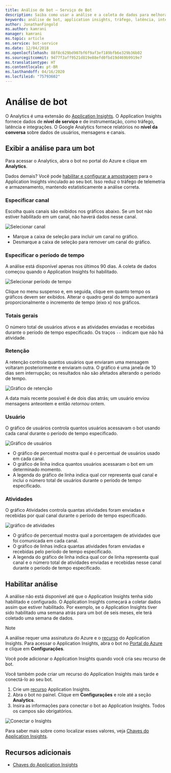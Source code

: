 ```yaml
---
title: Análise de bot – Serviço de Bot
description: Saiba como usar a análise e a coleta de dados para melhorar seu bot com a análise no Bot Framework.
keywords: análise de bot, application insights, tráfego, latência, integrações, AppInsights
author: JonathanFingold
ms.author: kamrani
manager: kamrani
ms.topic: article
ms.service: bot-service
ms.date: 12/04/2018
ms.openlocfilehash: 88f8c629bd907bf6f9af3ef189bfb6e329b36b02
ms.sourcegitcommit: 9d77f3aff9521d819e88efd0fbd19d469b9919e7
ms.translationtype: HT
ms.contentlocale: pt-BR
ms.lasthandoff: 04/16/2020
ms.locfileid: "75793602"
---
```

# <a name="bot-analytics"></a>Análise de bot

O Analytics é uma extensão do [Application Insights](/azure/application-insights/app-insights-analytics). O Application Insights fornece dados de **nível de serviço** e de instrumentação, como tráfego, latência e integrações. O Google Analytics fornece relatórios no **nível da conversa** sobre dados de usuários, mensagens e canais.

## <a name="view-analytics-for-a-bot"></a>Exibir a análise para um bot

Para acessar o Analytics, abra o bot no portal do Azure e clique em **Analytics**.

Dados demais? Você pode [habilitar e configurar a amostragem](/azure/application-insights/app-insights-sampling) para o Application Insights vinculado ao seu bot. Isso reduz o tráfego de telemetria e armazenamento, mantendo estatisticamente a análise correta.

### <a name="specify-channel"></a>Especificar canal

Escolha quais canais são exibidos nos gráficos abaixo. Se um bot não estiver habilitado em um canal, não haverá dados nesse canal.

![Selecionar canal](~/media/analytics-channels.png)

* Marque a caixa de seleção para incluir um canal no gráfico.
* Desmarque a caixa de seleção para remover um canal do gráfico.

### <a name="specify-time-period"></a>Especificar o período de tempo

A análise está disponível apenas nos últimos 90 dias. A coleta de dados começou quando o Application Insights foi habilitado.

![Selecionar período de tempo](~/media/analytics-timepick.png)

Clique no menu suspenso e, em seguida, clique em quanto tempo os gráficos devem ser exibidos.
Alterar o quadro geral do tempo aumentará proporcionalmente o incremento de tempo (eixo x) nos gráficos.

### <a name="grand-totals"></a>Totais gerais

O número total de usuários ativos e as atividades enviadas e recebidas durante o período de tempo especificado.
Os traços `--` indicam que não há atividade.

### <a name="retention"></a>Retenção

A retenção controla quantos usuários que enviaram uma mensagem voltaram posteriormente e enviaram outra.
O gráfico é uma janela de 10 dias sem interrupção; os resultados não são afetados alterando o período de tempo.

![Gráfico de retenção](~/media/analytics-retention.png)

A data mais recente possível é de dois dias atrás; um usuário enviou mensagens anteontem e então *retornou* ontem.

### <a name="user"></a>Usuário

O gráfico de usuários controla quantos usuários acessavam o bot usando cada canal durante o período de tempo especificado.

![Gráfico de usuários](~/media/analytics-users.png)

* O gráfico de percentual mostra qual é o percentual de usuários usado em cada canal.
* O gráfico de linha indica quantos usuários acessaram o bot em um determinado momento.
* A legenda do gráfico de linha indica qual cor representa qual canal e inclui o número total de usuários durante o período de tempo especificado.

### <a name="activities"></a>Atividades

O gráfico Atividades controla quantas atividades foram enviadas e recebidas por qual canal durante o período de tempo especificado.

![gráfico de atividades](~/media/analytics-activities.png)

* O gráfico de percentual mostra qual a porcentagem de atividades que foi comunicada em cada canal.
* O gráfico de linhas indica quantas atividades foram enviadas e recebidas pelo período de tempo especificado.
* A legenda do gráfico de linha indica qual cor de linha representa qual canal e o número total de atividades enviadas e recebidas nesse canal durante o período de tempo especificado.

## <a name="enable-analytics"></a>Habilitar análise

A análise não está disponível até que o Application Insights tenha sido habilitado e configurado. O Application Insights começará a coletar dados assim que estiver habilitado. Por exemplo, se o Application Insights tiver sido habilitado uma semana atrás para um bot de seis meses, ele terá coletado uma semana de dados.

> [!NOTE]
> A análise requer uma assinatura do Azure e o [recurso](/azure/application-insights/app-insights-create-new-resource) do Application Insights.
Para acessar o Application Insights, abra o bot no [Portal do Azure](https://portal.azure.com/) e clique em **Configurações**.

Você pode adicionar o Application Insights quando você cria seu recurso de bot.

Você também pode criar um recurso do Application Insights mais tarde e conectá-lo ao seu bot.

1. Crie um [recurso](/azure/application-insights/app-insights-create-new-resource) Application Insights.
2. Abra o bot no painel. Clique em **Configurações** e role até a seção **Analytics**.
3. Insira as informações para conectar o bot ao Application Insights. Todos os campos são obrigatórios.

![Conectar o Insights](~/media/analytics-enable.png)

<!--Snip: As of 12/04/2018, parts of this appear to be out of date. However, ~/bot-service-resources-app-insights-keys.md appears to be up to date.

### AppInsights Instrumentation Key

To find this value, open the Application Insights resource for your bot and navigate to **Configure** > **Properties**.

### AppInsights API key

Provide an Azure App Insights API key. Learn how to [generate a new API key](https://dev.applicationinsights.io/documentation/Authorization/API-key-and-App-ID). Only **Read** permission is required.

### AppInsights Application ID

To find this value, open Application Insights and navigate to **Configure** > **API Access**.

/Snip-->

Para saber mais sobre como localizar esses valores, veja [Chaves do Application Insights](~/bot-service-resources-app-insights-keys.md).

## <a name="additional-resources"></a>Recursos adicionais
* [Chaves do Application Insights](~/bot-service-resources-app-insights-keys.md)